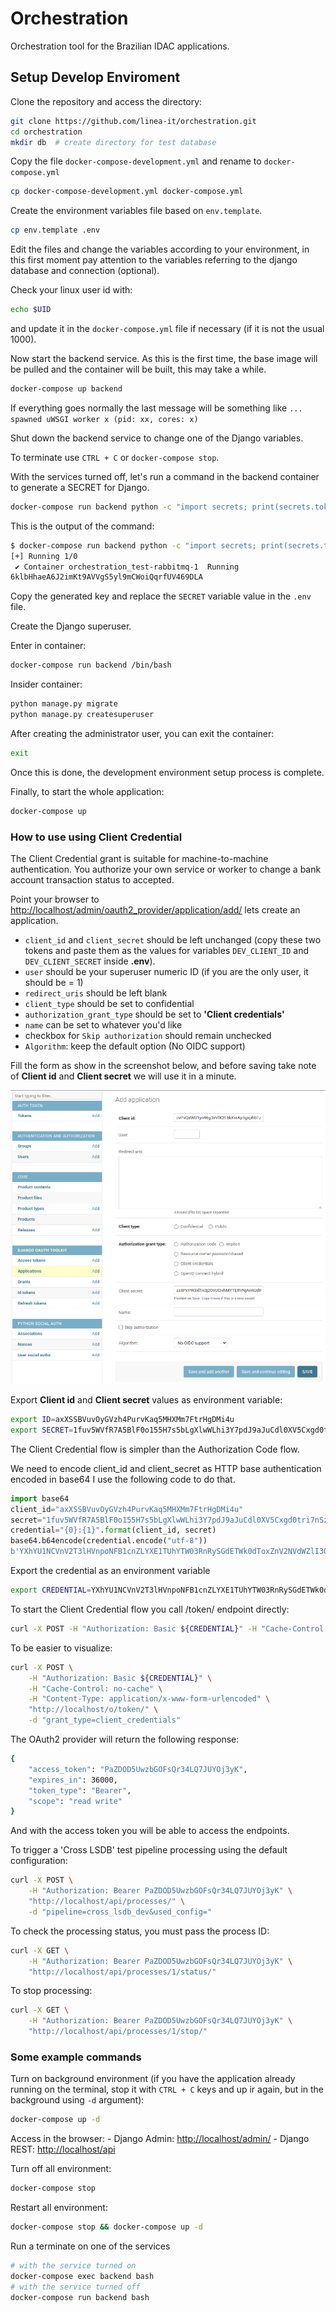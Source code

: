 # Orchestration

Orchestration tool for the Brazilian IDAC applications.  

## Setup Develop Enviroment

Clone the repository and access the directory:

```bash
git clone https://github.com/linea-it/orchestration.git  
cd orchestration
mkdir db  # create directory for test database
```

Copy the file `docker-compose-development.yml` and rename to `docker-compose.yml`

```bash
cp docker-compose-development.yml docker-compose.yml
```

Create the environment variables file based on `env.template`.

```bash
cp env.template .env
```

Edit the files and change the variables according to your environment, in this first moment pay attention to the variables referring to the django database and connection (optional).

Check your linux user id with:

```bash
echo $UID
```

and update it in the `docker-compose.yml` file if necessary (if it is not the usual 1000).

Now start the backend service. As this is the first time, the base image will be pulled and the container will be built, this may take a while.

```bash
docker-compose up backend
```

If everything goes normally the last message will be something like `... spawned uWSGI worker x (pid: xx, cores: x)`

Shut down the backend service to change one of the Django variables.

To terminate use `CTRL + C` or `docker-compose stop`.

With the services turned off, let's run a command in the backend container to generate a SECRET for Django.

```bash
docker-compose run backend python -c "import secrets; print(secrets.token_urlsafe())"
```

This is the output of the command:

```bash
$ docker-compose run backend python -c "import secrets; print(secrets.token_urlsafe())"
[+] Running 1/0
 ✔ Container orchestration_test-rabbitmq-1  Running
6klbHhaeA6J2imKt9AVVgS5yl9mCWoiQqrfUV469DLA
```

Copy the generated key and replace the `SECRET` variable value in the `.env` file.



Create the Django superuser.

Enter in container:

```bash
docker-compose run backend /bin/bash
```

Insider container:

```bash
python manage.py migrate
python manage.py createsuperuser
```

After creating the administrator user, you can exit the container:

```bash
exit
```

Once this is done, the development environment setup process is complete.

Finally, to start the whole application:

``` bash
docker-compose up 
```

### How to use using Client Credential

The Client Credential grant is suitable for machine-to-machine authentication. You authorize your own service or worker to change a bank account transaction status to accepted.

Point your browser to <http://localhost/admin/oauth2_provider/application/add/> lets create an application.

- `client_id` and `client_secret` should be left unchanged (copy these two tokens and paste them as the values for variables `DEV_CLIENT_ID` and `DEV_CLIENT_SECRET` inside **.env**).
- `user` should be your superuser numeric ID (if you are the only user, it should be = 1)
- `redirect_uris` should be left blank
- `client_type` should be set to confidential
- `authorization_grant_type` should be set to **'Client credentials'**
- `name` can be set to whatever you'd like
- checkbox for `Skip authorization` should remain unchecked
- `Algorithm`: keep the default option (No OIDC support)

Fill the form as show in the screenshot below, and before saving take note of **Client id** and **Client secret** we will use it in a minute.

![Adding new application](images/new_app.png)

Export **Client id** and **Client secret** values as environment variable:

```bash
export ID=axXSSBVuvOyGVzh4PurvKaq5MHXMm7FtrHgDMi4u
export SECRET=1fuv5WVfR7A5BlF0o155H7s5bLgXlwWLhi3Y7pdJ9aJuCdl0XV5Cxgd0tri7nSzC80qyrovh8qFXFHgFAAc0ldPNn5ZYLanxSm1SI1rxlRrWUP591wpHDGa3pSpB6dCZ
```

The Client Credential flow is simpler than the Authorization Code flow.

We need to encode client_id and client_secret as HTTP base authentication encoded in base64 I use the following code to do that.

```python
import base64
client_id="axXSSBVuvOyGVzh4PurvKaq5MHXMm7FtrHgDMi4u"
secret="1fuv5WVfR7A5BlF0o155H7s5bLgXlwWLhi3Y7pdJ9aJuCdl0XV5Cxgd0tri7nSzC80qyrovh8qFXFHgFAAc0ldPNn5ZYLanxSm1SI1rxlRrWUP591wpHDGa3pSpB6dCZ"
credential="{0}:{1}".format(client_id, secret)
base64.b64encode(credential.encode("utf-8"))
b'YXhYU1NCVnV2T3lHVnpoNFB1cnZLYXE1TUhYTW03RnRySGdETWk0dToxZnV2NVdWZlI3QTVCbEYwbzE1NUg3czViTGdYbHdXTGhpM1k3cGRKOWFKdUNkbDBYVjVDeGdkMHRyaTduU3pDODBxeXJvdmg4cUZYRkhnRkFBYzBsZFBObjVaWUxhbnhTbTFTSTFyeGxScldVUDU5MXdwSERHYTNwU3BCNmRDWg=='
```

Export the credential as an environment variable

```bash
export CREDENTIAL=YXhYU1NCVnV2T3lHVnpoNFB1cnZLYXE1TUhYTW03RnRySGdETWk0dToxZnV2NVdWZlI3QTVCbEYwbzE1NUg3czViTGdYbHdXTGhpM1k3cGRKOWFKdUNkbDBYVjVDeGdkMHRyaTduU3pDODBxeXJvdmg4cUZYRkhnRkFBYzBsZFBObjVaWUxhbnhTbTFTSTFyeGxScldVUDU5MXdwSERHYTNwU3BCNmRDWg==
```

To start the Client Credential flow you call /token/ endpoint directly:

```bash
curl -X POST -H "Authorization: Basic ${CREDENTIAL}" -H "Cache-Control: no-cache" -H "Content-Type: application/x-www-form-urlencoded" "http://localhost/o/token/" -d "grant_type=client_credentials"
```

To be easier to visualize:

```bash
curl -X POST \
    -H "Authorization: Basic ${CREDENTIAL}" \
    -H "Cache-Control: no-cache" \
    -H "Content-Type: application/x-www-form-urlencoded" \
    "http://localhost/o/token/" \
    -d "grant_type=client_credentials"
```

The OAuth2 provider will return the following response:

```bash
{
    "access_token": "PaZDOD5UwzbGOFsQr34LQ7JUYOj3yK",
    "expires_in": 36000,
    "token_type": "Bearer",
    "scope": "read write"
}
```

And with the access token you will be able to access the endpoints.

To trigger a 'Cross LSDB' test pipeline processing using the default configuration:

```bash
curl -X POST \
    -H "Authorization: Bearer PaZDOD5UwzbGOFsQr34LQ7JUYOj3yK" \
    "http://localhost/api/processes/" \
    -d "pipeline=cross_lsdb_dev&used_config="
```

To check the processing status, you must pass the process ID:

```bash
curl -X GET \
    -H "Authorization: Bearer PaZDOD5UwzbGOFsQr34LQ7JUYOj3yK" \
    "http://localhost/api/processes/1/status/" 
```

To stop processing:

```bash
curl -X GET \
    -H "Authorization: Bearer PaZDOD5UwzbGOFsQr34LQ7JUYOj3yK" \
    "http://localhost/api/processes/1/stop/" 
```


### Some example commands

Turn on background environment (if you have the application already running on the terminal, stop it with `CTRL + C` keys and up ir again, but in the background using `-d` argument):

```bash
docker-compose up -d
```

Access in the browser:
    - Django Admin: <http://localhost/admin/>
    - Django REST: <http://localhost/api>

Turn off all environment:

```bash
docker-compose stop
```

Restart all environment:

```bash
docker-compose stop && docker-compose up -d
```

Run a terminate on one of the services

```bash
# with the service turned on
docker-compose exec backend bash
# with the service turned off
docker-compose run backend bash
```
